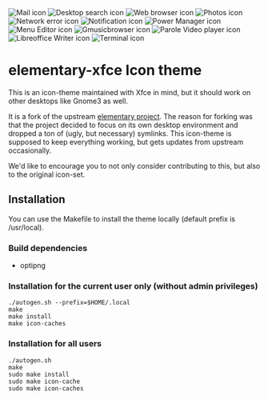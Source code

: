 <div>
    <img title="Mail icon" src="https://simon.shimmerproject.org/wp-content/uploads/2018/05/internet-mail.png" />
    <img title="Desktop search icon" src="https://simon.shimmerproject.org/wp-content/uploads/2018/05/catfish.png" />
    <img title="Web browser icon" src="https://simon.shimmerproject.org/wp-content/uploads/2018/05/web-browser.png" />
    <img title="Photos icon" src="https://simon.shimmerproject.org/wp-content/uploads/2018/05/multimedia-photo-manager.png" />
    <img title="Network error icon" src="https://simon.shimmerproject.org/wp-content/uploads/2018/05/network-error.png" />
    <img title="Notification icon" src="https://simon.shimmerproject.org/wp-content/uploads/2018/05/xfce4-notifyd.png" />
    <img title="Power Manager icon" src="https://simon.shimmerproject.org/wp-content/uploads/2018/05/preferences-system-power.png" />
    <img title="Menu Editor icon" src="https://simon.shimmerproject.org/wp-content/uploads/2018/05/menulibre.png" />
    <img title="Gmusicbrowser icon" src="https://simon.shimmerproject.org/wp-content/uploads/2018/05/gmusicbrowser.png" />
    <img title="Parole Video player icon" src="https://simon.shimmerproject.org/wp-content/uploads/2018/05/parole.png" />
    <img title="Libreoffice Writer icon" src="https://simon.shimmerproject.org/wp-content/uploads/2018/05/libreoffice-writer.png" />
    <img title="Terminal icon" src="https://simon.shimmerproject.org/wp-content/uploads/2018/05/utilities-terminal.png" />
 </div>

# elementary-xfce Icon theme

This is an icon-theme maintained with Xfce in mind, but it should work on other desktops like Gnome3 as well.

It is a fork of the upstream [elementary project](http://elementary.io). The reason for forking was that the project decided to focus on its own desktop environment and dropped a ton of (ugly, but necessary) symlinks. This icon-theme is supposed to keep everything working, but gets updates from upstream occasionally.

We'd like to encourage you to not only consider contributing to this, but also to the original icon-set.

## Installation

You can use the Makefile to install the theme locally (default prefix is /usr/local).

### Build dependencies
- optipng

### Installation for the current user only (without admin privileges)

```
./autogen.sh --prefix=$HOME/.local
make
make install
make icon-caches
```

### Installation for all users

```
./autogen.sh
make
sudo make install
sudo make icon-cache
sudo make icon-caches
